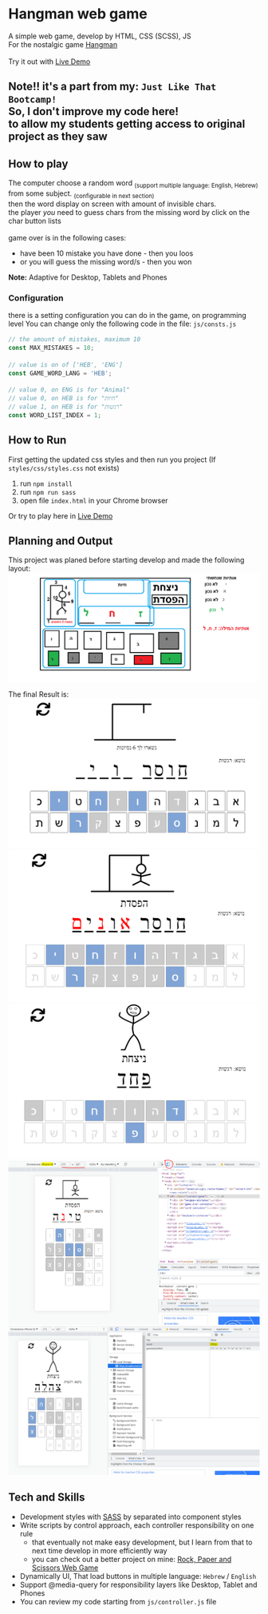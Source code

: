 # Hangman web game

A simple web game, develop by HTML, CSS (SCSS), JS <br/>
For the nostalgic game [Hangman](https://he.wikipedia.org/wiki/%D7%90%D7%99%D7%A9_%D7%AA%D7%9C%D7%95%D7%99) <br>
<br>
Try it out with [Live Demo](https://hdriel.github.io/hangman-game-web/)

## Note!! it's a part from my: `Just Like That Bootcamp!` <br> So, I don't improve my code here! <br> to allow my students getting access to original project as they saw

## How to play
The computer choose a random word <sub>(support multiple language: English, Hebrew)</sub> from some subject. <sub>(configurable in next section)</sub> <br>
then the word display on screen with amount of invisible chars. <br>
the player _you_ need to guess chars from the missing word by click on the char button lists <br>  
game over is in the following cases: 
* have been 10 mistake you have done - then you loos
* or you will guess the missing word/s - then you won

**Note:** Adaptive for Desktop, Tablets and Phones

### Configuration
there is a setting configuration you can do in the game, on programming level
You can change only the following code in the file: `js/consts.js`

```javascript
// the amount of mistakes, maximum 10
const MAX_MISTAKES = 10; 

// value is on of ['HEB', 'ENG']
const GAME_WORD_LANG = 'HEB'; 

// value 0, on ENG is for "Animal"
// value 0, on HEB is for "חיות"
// value 1, on HEB is for "רגשות"
const WORD_LIST_INDEX = 1;
```

## How to Run
First getting the updated css styles and then run you project
(If `styles/css/styles.css` not exists)
1. run `npm install`
2. run `npm run sass`
3. open file `index.html` in your Chrome browser

Or try to play here in [Live Demo](https://hdriel.github.io/rock-paper-scissors-web/)

## Planning and Output
This project was planed before starting develop and made the following layout: 
![planning](assets/screenshots/screenshot.png)

The final Result is:
![planning-desktop-1](assets/screenshots/hmg1.png)
![planning-desktop-2](assets/screenshots/hmg2.png)
![planning-desktop-3](assets/screenshots/hmg3.png)
![planning-desktop-4](assets/screenshots/hmg4.png)
![planning-desktop-5](assets/screenshots/hmg5.png)


## Tech and Skills
* Development styles with [SASS](https://sass-lang.com/) by separated into component styles <br>
* Write scripts by control approach, each controller responsibility on one rule
  - that eventually not make easy development, but I learn from that to next time develop in more efficiently way 
  - you can check out a better project on mine: [Rock, Paper and Scissors Web Game](https://github.com/hdriel/rock-paper-scissors-web)
* Dynamically UI, That load buttons in multiple language: `Hebrew` / `English`
* Support @media-query for responsibility layers like Desktop, Tablet and Phones
* You can review my code starting from `js/controller.js` file
